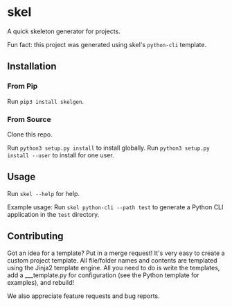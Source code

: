# skel

A quick skeleton generator for projects.

Fun fact: this project was generated using skel's `python-cli` template.

## Installation

### From Pip

Run `pip3 install skelgen`.

### From Source

Clone this repo.

Run `python3 setup.py install` to install globally.
Run `python3 setup.py install --user` to install for one user.


## Usage
Run `skel --help` for help.

Example usage:
Run `skel python-cli --path test` to generate a Python CLI application
in the `test` directory.

## Contributing

Got an idea for a template? Put in a merge request!
It's very easy to create a custom project template.
All file/folder names and contents are templated using
the Jinja2 template engine. All you need to do is write the templates,
add a ___template.py for configuration (see the Python template for
examples), and rebuild!

We also appreciate feature requests and bug reports.
